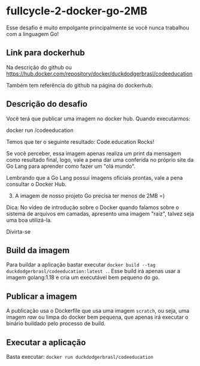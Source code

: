 # fullcycle-2-docker-go-2MB
Esse desafio é muito empolgante principalmente se você nunca trabalhou com a linguagem Go!

## Link para dockerhub
Na descrição do github ou
https://hub.docker.com/repository/docker/duckdodgerbrasl/codeeducation

Também tem referência do github na página do dockerhub.

## Descrição do desafio
Você terá que publicar uma imagem no docker hub. Quando executarmos:

docker run <seu-user>/codeeducation

Temos que ter o seguinte resultado: Code.education Rocks!

Se você perceber, essa imagem apenas realiza um print da mensagem como resultado final, logo, vale a pena dar uma conferida no próprio site da Go Lang para aprender como fazer um "olá mundo".

Lembrando que a Go Lang possui imagens oficiais prontas, vale a pena consultar o Docker Hub.

3) A imagem de nosso projeto Go precisa ter menos de 2MB =)

Dica: No vídeo de introdução sobre o Docker quando falamos sobre o sistema de arquivos em camadas, apresento uma imagem "raiz", talvez seja uma boa utilizá-la.

Divirta-se

## Build da imagem
Para buildar a aplicação bastar executar `docker build --tag duckdodgerbrasl/codeeducation:latest .`.
Esse build irá apenas usar a imagem golang:1.18 e cria um executável bem pequeno do go.

## Publicar a imagem
A publicação usa o Dockerfile que usa uma imagem `scratch`, ou seja, uma imagem _raw_ ou limpa do docker bem pequena, que apenas irá executar o binário buildado pelo processo de build.

## Executar a aplicação
Basta executar:
`docker run duckdodgerbrasl/codeeducation`
